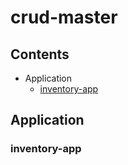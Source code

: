 # crud-master

## Contents

- Application
  - [inventory-app](#inventory-app)

## Application

### inventory-app

